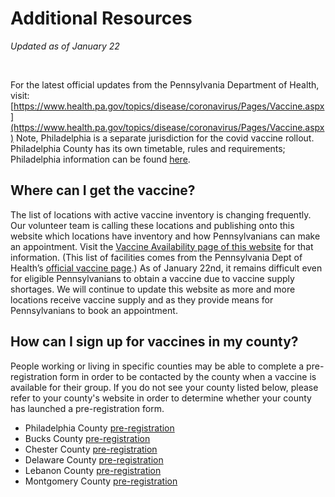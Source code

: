 # Additional Resources

_Updated as of January 22_

<br />

For the latest official updates from the Pennsylvania Department of Health, visit: [https://www.health.pa.gov/topics/disease/coronavirus/Pages/Vaccine.aspx](https://www.health.pa.gov/topics/disease/coronavirus/Pages/Vaccine.aspx)
Note, Philadelphia is a separate jurisdiction for the covid vaccine rollout. Philadelphia County has its own timetable, rules and requirements; Philadelphia information can be found [here](https://www.phila.gov/programs/coronavirus-disease-2019-covid-19/vaccines/about-covid-19-vaccine/).

## Where can I get the vaccine?

The list of locations with active vaccine inventory is changing frequently. Our volunteer team is calling these locations and publishing onto this website which locations have inventory and how Pennsylvanians can make an appointment. Visit the [Vaccine Availability page of this website](https://vaccinatepa.org/) for that information. (This list of facilities comes from the Pennsylvania Dept of Health’s [official vaccine page](https://www.pa.gov/guides/get-vaccinated/#Step2FindaVaccineProvider).)
As of January 22nd, it remains difficult even for eligible Pennsylvanians to obtain a vaccine due to vaccine supply shortages. We will continue to update this website as more and more locations receive vaccine supply and as they provide means for Pennsylvanians to book an appointment.

## How can I sign up for vaccines in my county?

People working or living in specific counties may be able to complete a pre-registration form in order to be contacted by the county when a vaccine is available for their group. If you do not see your county listed below, please refer to your county's website in order to determine whether your county has launched a pre-registration form.

- Philadelphia County [pre-registration](https://covid-vaccine-interest.phila.gov/)
- Bucks County [pre-registration](https://buckscovid.powerappsportals.us/Vaccine-Registration/)
- Chester County [pre-registration](https://chesco.seamlessdocs.com/f/chescovac)
- Delaware County [pre-registration](https://chesco.seamlessdocs.com/f/delcovac)
- Lebanon County [pre-registration](https://www.lcdes.org/vaccinate/)
- Montgomery County [pre-registration](https://www.montcopa.org/3660/COVID-19-Vaccine)
